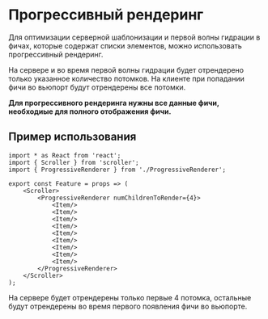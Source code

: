 # Прогрессивный рендеринг

Для оптимизации серверной шаблонизации и первой волны гидрации в фичах, которые содержат списки элементов, можно использовать прогрессивный рендеринг.

На сервере и во время первой волны гидрации будет отрендерено только указанное количество потомков. На клиенте при попадании фичи во вьюпорт будут отрендерены все потомки.

**Для прогрессивного рендеринга нужны все данные фичи, необходиые для полного отображения фичи.**

## Пример использования

```tsx
import * as React from 'react';
import { Scroller } from 'scroller';
import { ProgressiveRenderer } from './ProgressiveRenderer';

export const Feature = props => (
    <Scroller>
        <ProgressiveRenderer numChildrenToRender={4}>
            <Item/>
            <Item/>
            <Item/>
            <Item/>
            <Item/>
            <Item/>
            <Item/>
            <Item/>
            <Item/>
        </ProgressiveRenderer>
    </Scroller>
);
```

На сервере будет отрендерены только первые 4 потомка, остальные будут отрендерены во время первого появления фичи во вьюпорте.
